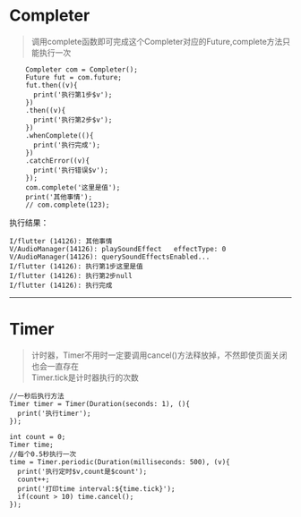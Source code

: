 # Completer
> 调用complete函数即可完成这个Completer对应的Future,complete方法只能执行一次
``` 
    Completer com = Completer();
    Future fut = com.future;
    fut.then((v){
      print('执行第1步$v');
    })
    .then((v){
      print('执行第2步$v');
    })
    .whenComplete((){
      print('执行完成');
    })
    .catchError((v){
      print('执行错误$v');
    });
    com.complete('这里是值');
    print('其他事情');
    // com.complete(123);
```                
执行结果：
```
I/flutter (14126): 其他事情
V/AudioManager(14126): playSoundEffect   effectType: 0
V/AudioManager(14126): querySoundEffectsEnabled...
I/flutter (14126): 执行第1步这里是值
I/flutter (14126): 执行第2步null
I/flutter (14126): 执行完成
```

***

# Timer
>计时器，Timer不用时一定要调用cancel()方法释放掉，不然即使页面关闭也会一直存在  
Timer.tick是计时器执行的次数
```
//一秒后执行方法
Timer timer = Timer(Duration(seconds: 1), (){
  print('执行timer');
});

int count = 0;
Timer time;
//每个0.5秒执行一次
time = Timer.periodic(Duration(milliseconds: 500), (v){
  print('执行定时$v,count是$count');
  count++;
  print('打印time interval:${time.tick}');
  if(count > 10) time.cancel();
});
```
